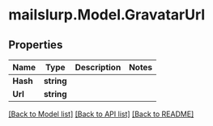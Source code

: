 # mailslurp.Model.GravatarUrl
## Properties

Name | Type | Description | Notes
------------ | ------------- | ------------- | -------------
**Hash** | **string** |  | 
**Url** | **string** |  | 

[[Back to Model list]](../README#documentation-for-models) [[Back to API list]](../README#documentation-for-api-endpoints) [[Back to README]](../README)

